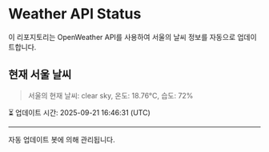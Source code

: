 
# Weather API Status

이 리포지토리는 OpenWeather API를 사용하여 서울의 날씨 정보를 자동으로 업데이트합니다.

## 현재 서울 날씨
> 서울의 현재 날씨: clear sky, 온도: 18.76°C, 습도: 72%

⏳ 업데이트 시간: 2025-09-21 16:46:31 (UTC)

---
자동 업데이트 봇에 의해 관리됩니다.
